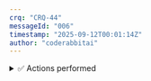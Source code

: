 ```yaml
---
crq: "CRQ-44"
messageId: "006"
timestamp: "2025-09-12T00:01:14Z"
author: "coderabbitai"
---
```


<!-- This is an auto-generated reply by CodeRabbit -->
<details>
<summary>✅ Actions performed</summary>

Review triggered.

> Note: CodeRabbit is an incremental review system and does not re-review already reviewed commits. This command is applicable only when automatic reviews are paused.

</details>
